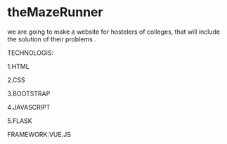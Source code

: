 # theMazeRunner
we are going to make a website for hostelers of colleges, that will include the solution of their problems . 

TECHNOLOGIS:

1.HTML

2.CSS

3.BOOTSTRAP

4.JAVASCRIPT

5.FLASK

FRAMEWORK:VUE.JS
